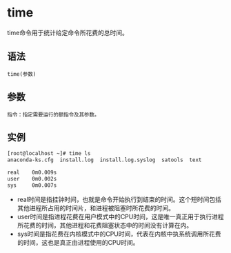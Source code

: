 # time

time命令用于统计给定命令所花费的总时间。

## 语法
	
	time(参数)

## 参数
	
	指令：指定需要运行的额指令及其参数。

## 实例

~~~html
[root@localhost ~]# time ls
anaconda-ks.cfg  install.log  install.log.syslog  satools  text

real    0m0.009s
user    0m0.002s
sys     0m0.007s
~~~

* real时间是指挂钟时间，也就是命令开始执行到结束的时间。这个短时间包括其他进程所占用的时间片，和进程被阻塞时所花费的时间。
* user时间是指进程花费在用户模式中的CPU时间，这是唯一真正用于执行进程所花费的时间，其他进程和花费阻塞状态中的时间没有计算在内。
* sys时间是指花费在内核模式中的CPU时间，代表在内核中执系统调用所花费的时间，这也是真正由进程使用的CPU时间。
